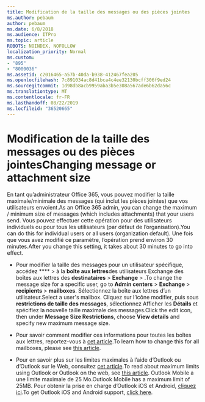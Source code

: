 ```yaml
---
title: Modification de la taille des messages ou des pièces jointes
ms.author: pebaum
author: pebaum
ms.date: 6/8/2018
ms.audience: ITPro
ms.topic: article
ROBOTS: NOINDEX, NOFOLLOW
localization_priority: Normal
ms.custom:
- "895"
- "8000036"
ms.assetid: c2016465-a57b-40da-b938-412467fea205
ms.openlocfilehash: 7c891034ac8d41bca4c4ee32130bcff306f9ed24
ms.sourcegitcommit: 1d98db8acb9959aba3b5e308a567ade6b62da56c
ms.translationtype: MT
ms.contentlocale: fr-FR
ms.lasthandoff: 08/22/2019
ms.locfileid: "36520665"
---
```

# <a name="changing-message-or-attachment-size"></a><span data-ttu-id="300c4-102">Modification de la taille des messages ou des pièces jointes</span><span class="sxs-lookup"><span data-stu-id="300c4-102">Changing message or attachment size</span></span>

<span data-ttu-id="300c4-103">En tant qu’administrateur Office 365, vous pouvez modifier la taille maximale/minimale des messages (qui inclut les pièces jointes) que vos utilisateurs envoient.</span><span class="sxs-lookup"><span data-stu-id="300c4-103">As an Office 365 admin, you can change the maximum / minimum size of messages (which includes attachments) that your users send.</span></span> <span data-ttu-id="300c4-104">Vous pouvez effectuer cette opération pour des utilisateurs individuels ou pour tous les utilisateurs (par défaut de l’organisation).</span><span class="sxs-lookup"><span data-stu-id="300c4-104">You can do this for individual users or all users (organization default).</span></span> <span data-ttu-id="300c4-105">Une fois que vous avez modifié ce paramètre, l’opération prend environ 30 minutes.</span><span class="sxs-lookup"><span data-stu-id="300c4-105">After you change this setting, it takes about 30 minutes to go into effect.</span></span>
  
- <span data-ttu-id="300c4-106">Pour modifier la taille des messages pour un utilisateur spécifique, accédez \*\*\*\* \> à la **boîte aux lettres**des utilisateurs Exchange des boîtes aux lettres des **destinataires** \> **Exchange** \> .</span><span class="sxs-lookup"><span data-stu-id="300c4-106">To change the message size for a specific user, go to **Admin centers** \> **Exchange** \> **recipients** \> **mailboxes**.</span></span> <span data-ttu-id="300c4-107">Sélectionnez la boîte aux lettres d’un utilisateur.</span><span class="sxs-lookup"><span data-stu-id="300c4-107">Select a user's mailbox.</span></span> <span data-ttu-id="300c4-108">Cliquez sur l’icône modifier, puis sous **restrictions de taille des messages**, sélectionnez Afficher les **Détails** et spécifiez la nouvelle taille maximale des messages.</span><span class="sxs-lookup"><span data-stu-id="300c4-108">Click the edit icon, then under **Message Size Restrictions**, choose **View details** and specify new maximum message size.</span></span>

- <span data-ttu-id="300c4-109">Pour savoir comment modifier ces informations pour toutes les boîtes aux lettres, reportez-vous à [cet article](https://www.microsoft.com/microsoft-365/blog/2015/04/15/office-365-now-supports-larger-email-messages-up-to-150-mb/).</span><span class="sxs-lookup"><span data-stu-id="300c4-109">To learn how to change this for all mailboxes, please see [this article](https://www.microsoft.com/microsoft-365/blog/2015/04/15/office-365-now-supports-larger-email-messages-up-to-150-mb/).</span></span>

- <span data-ttu-id="300c4-110">Pour en savoir plus sur les limites maximales à l’aide d’Outlook ou d’Outlook sur le Web, consultez [cet article](https://technet.microsoft.com/library/exchange-online-limits.aspx#MessageLimits).</span><span class="sxs-lookup"><span data-stu-id="300c4-110">To read about maximum limits using Outlook or Outlook on the web, see [this article](https://technet.microsoft.com/library/exchange-online-limits.aspx#MessageLimits).</span></span> <span data-ttu-id="300c4-111">Outlook Mobile a une limite maximale de 25 Mo.</span><span class="sxs-lookup"><span data-stu-id="300c4-111">Outlook Mobile has a maximum limit of 25MB.</span></span> <span data-ttu-id="300c4-112">Pour obtenir la prise en charge d’Outlook iOS et Android, [cliquez ici](https://support.office.com/article/Get-in-app-help-for-Outlook-for-iOS-and-Android-218a22d1-9fa5-4889-b689-de1c63493243).</span><span class="sxs-lookup"><span data-stu-id="300c4-112">To get Outlook iOS and Android support, [click here](https://support.office.com/article/Get-in-app-help-for-Outlook-for-iOS-and-Android-218a22d1-9fa5-4889-b689-de1c63493243).</span></span>
